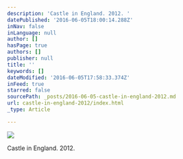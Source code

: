 ```yaml
---
description: 'Castle in England. 2012. '
datePublished: '2016-06-05T18:00:14.288Z'
inNav: false
inLanguage: null
author: []
hasPage: true
authors: []
publisher: null
title: ''
keywords: []
dateModified: '2016-06-05T17:58:33.374Z'
inFeed: true
starred: false
sourcePath: _posts/2016-06-05-castle-in-england-2012.md
url: castle-in-england-2012/index.html
_type: Article

---
```

![](https://the-grid-user-content.s3-us-west-2.amazonaws.com/a32cd7a9-53ae-45dc-af62-011cce2fbde2.jpg)

Castle in England. 2012\.